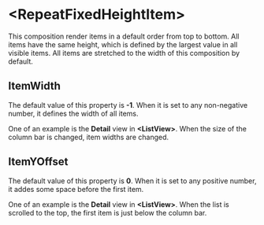 # \<RepeatFixedHeightItem\>

This composition render items in a default order from top to bottom. All items have the same height, which is defined by the largest value in all visible items. All items are stretched to the width of this composition by default.

## ItemWidth

The default value of this property is **-1**. When it is set to any non-negative number, it defines the width of all items.

One of an example is the **Detail** view in **\<ListView\>**. When the size of the column bar is changed, item widths are changed.

## ItemYOffset

The default value of this property is **0**. When it is set to any positive number, it addes some space before the first item.

One of an example is the **Detail** view in **\<ListView\>**. When the list is scrolled to the top, the first item is just below the column bar.

